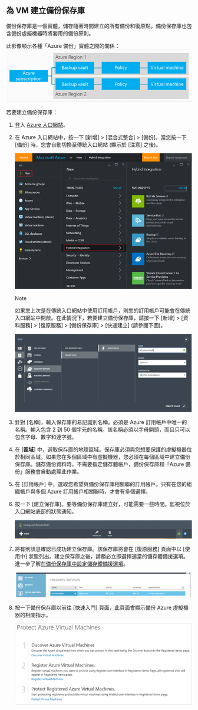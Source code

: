 ## 為 VM 建立備份保存庫
備份保存庫是一個實體，儲存隨著時間建立的所有備份和復原點。備份保存庫也包含備份虛擬機器時將套用的備份原則。

此影像顯示各種「Azure 備份」實體之間的關係：![「Azure 備份」實體及其關係](./media/backup-create-vault-for-vms/vault-policy-vm.png)

若要建立備份保存庫：

1. 登入 [Azure 入口網站](http://manage.windowsazure.com/)。
2. 在 Azure 入口網站中，按一下 [新增] > [混合式整合] > [備份]。當您按一下 [備份] 時，您會自動切換至傳統入口網站 (顯示於 [注意] 之後)。
   
    ![Ibiza 入口網站](./media/backup-create-vault-for-vms/Ibiza-portal-backup01.png)
   
   > [!NOTE]
   > 如果您上次是在傳統入口網站中使用訂用帳戶，則您的訂用帳戶可能會在傳統入口網站中開啟。在此情況下，若要建立備份保存庫，請按一下 [新增] > [資料服務] > [復原服務] > [備份保存庫] > [快速建立] \(請參閱下圖)。
   > 
   > 
   
    ![建立備份保存庫](./media/backup-create-vault-for-vms/backup_vaultcreate.png)
3. 針對 [名稱]，輸入保存庫的易記識別名稱。必須是 Azure 訂用帳戶中唯一的名稱。輸入包含 2 到 50 個字元的名稱。該名稱必須以字母開頭，而且只可以包含字母、數字和連字號。
4. 在 [**區域**] 中，選取保存庫的地理區域。保存庫必須與您想要保護的虛擬機器位於相同區域。如果您在多個區域中有虛擬機器，您必須在每個區域中建立備份保存庫。儲存備份資料時，不需要指定儲存體帳戶，備份保存庫和「Azure 備份」服務會自動處理此作業。
5. 在 [訂用帳戶] 中，選取您希望與備份保存庫相關聯的訂用帳戶。只有在您的組織帳戶與多個 Azure 訂用帳戶相關聯時，才會有多個選擇。
6. 按一下 [建立保存庫]。要等備份保存庫建立好，可能需要一些時間。監視位於入口網站底部的狀態通知。
   
    ![建立保存庫快顯通知](./media/backup-create-vault-for-vms/creating-vault.png)
7. 將有則訊息確認已成功建立保存庫。該保存庫將會在 [復原服務] 頁面中以 [使用中] 狀態列出。建立保存庫之後，請務必立即選擇適當的儲存體備援選項。進一步了解[在備份保存庫中設定儲存體備援選項](../articles/backup/backup-configure-vault.md#azure-backup---storage-redundancy-options)。
   
    ![備份保存庫的清單](./media/backup-create-vault-for-vms/backup_vaultslist.png)
8. 按一下備份保存庫以前往 [快速入門] 頁面，此頁面會顯示備份 Azure 虛擬機器的相關指示。
   
    ![「儀表板」頁面上的虛擬機器備份指示](./media/backup-create-vault-for-vms/vmbackup-instructions.png)

<!---HONumber=AcomDC_0302_2016-------->